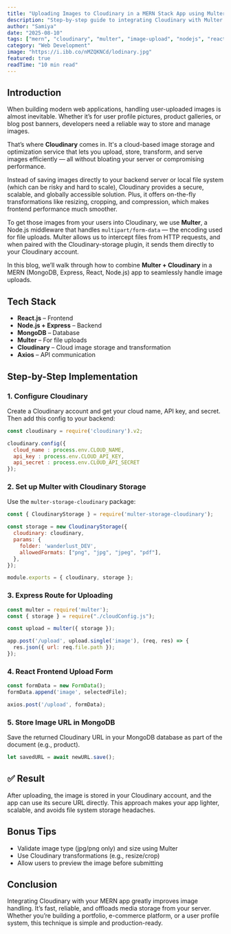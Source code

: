 ```yaml
---
title: "Uploading Images to Cloudinary in a MERN Stack App using Multer"
description: "Step-by-step guide to integrating Cloudinary with Multer in a MERN stack application for seamless image uploads"
author: "Samiya"
date: "2025-08-10"
tags: ["mern", "cloudinary", "multer", "image-upload", "nodejs", "react"]
category: "Web Development"
image: "https://i.ibb.co/nMZQKNCd/lodinary.jpg"
featured: true
readTime: "10 min read"
---
```


## Introduction

When building modern web applications, handling user-uploaded images is almost inevitable. Whether it’s for user profile pictures, product galleries, or blog post banners, developers need a reliable way to store and manage images.

That’s where **Cloudinary** comes in. It's a cloud-based image storage and optimization service that lets you upload, store, transform, and serve images efficiently — all without bloating your server or compromising performance.

Instead of saving images directly to your backend server or local file system (which can be risky and hard to scale), Cloudinary provides a secure, scalable, and globally accessible solution. Plus, it offers on-the-fly transformations like resizing, cropping, and compression, which makes frontend performance much smoother.

To get those images from your users into Cloudinary, we use **Multer**, a Node.js middleware that handles `multipart/form-data` — the encoding used for file uploads. Multer allows us to intercept files from HTTP requests, and when paired with the Cloudinary-storage plugin, it sends them directly to your Cloudinary account.

In this blog, we’ll walk through how to combine **Multer + Cloudinary** in a MERN (MongoDB, Express, React, Node.js) app to seamlessly handle image uploads.

## Tech Stack

- **React.js** – Frontend
- **Node.js + Express** – Backend
- **MongoDB** – Database
- **Multer** – For file uploads
- **Cloudinary** – Cloud image storage and transformation
- **Axios** – API communication

## Step-by-Step Implementation

### 1. Configure Cloudinary

Create a Cloudinary account and get your cloud name, API key, and secret. Then add this config to your backend:

```javascript
const cloudinary = require('cloudinary').v2;

cloudinary.config({
  cloud_name : process.env.CLOUD_NAME,
  api_key : process.env.CLOUD_API_KEY,
  api_secret : process.env.CLOUD_API_SECRET
});
```

### 2. Set up Multer with Cloudinary Storage

Use the `multer-storage-cloudinary` package:

```javascript
const { CloudinaryStorage } = require('multer-storage-cloudinary');

const storage = new CloudinaryStorage({
  cloudinary: cloudinary,
  params: {
    folder: 'wanderlust_DEV',
    allowedFormats: ["png", "jpg", "jpeg", "pdf"],
  },
});

module.exports = { cloudinary, storage };
```

### 3. Express Route for Uploading

```javascript
const multer = require('multer');
const { storage } = require("./cloudConfig.js");

const upload = multer({ storage });

app.post('/upload', upload.single('image'), (req, res) => {
  res.json({ url: req.file.path });
});
```

### 4. React Frontend Upload Form

```javascript
const formData = new FormData();
formData.append('image', selectedFile);

axios.post('/upload', formData);
```

### 5. Store Image URL in MongoDB

Save the returned Cloudinary URL in your MongoDB database as part of the document (e.g., product).

```javascript
let savedURL = await newURL.save();
```

## ✅ Result

After uploading, the image is stored in your Cloudinary account, and the app can use its secure URL directly. This approach makes your app lighter, scalable, and avoids file system storage headaches.

## Bonus Tips

- Validate image type (jpg/png only) and size using Multer
- Use Cloudinary transformations (e.g., resize/crop)
- Allow users to preview the image before submitting

## Conclusion

Integrating Cloudinary with your MERN app greatly improves image handling. It’s fast, reliable, and offloads media storage from your server. Whether you’re building a portfolio, e-commerce platform, or a user profile system, this technique is simple and production-ready.
